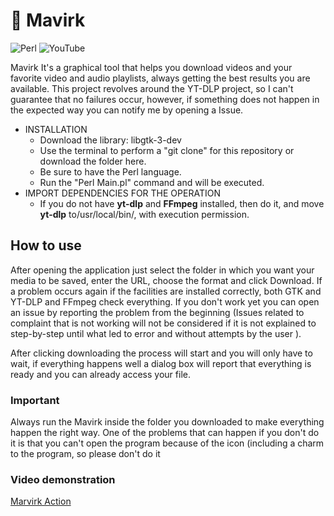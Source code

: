 # 🐺 Mavirk
![Perl](https://img.shields.io/badge/perl-%2339457E.svg?style=for-the-badge&logo=perl&logoColor=white) ![YouTube](https://img.shields.io/badge/YouTube-%23FF0000.svg?style=for-the-badge&logo=YouTube&logoColor=white)

Mavirk It's a graphical tool that helps you download videos and your favorite video and audio playlists, always getting the best results you are available. This project revolves around the YT-DLP project, so I can't guarantee that no failures occur, however, if something does not happen in the expected way you can notify me by opening a Issue.

- INSTALLATION
    - Download the library: libgtk-3-dev
    - Use the terminal to perform a "git clone" for this repository or download the folder here.
    - Be sure to have the Perl language.
    - Run the "Perl Main.pl" command and will be executed.
- IMPORT DEPENDENCIES FOR THE OPERATION
    - If you do not have **yt-dlp** and **FFmpeg** installed, then do it, and move **yt-dlp** to/usr/local/bin/, with execution permission.

## How to use
After opening the application just select the folder in which you want your media to be saved, enter the URL, choose the format and click Download. If a problem occurs again if the facilities are installed correctly, both GTK and YT-DLP and FFmpeg check everything. If you don't work yet you can open an issue by reporting the problem from the beginning (Issues related to complaint that is not working will not be considered if it is not explained to step-by-step until what led to error and without attempts by the user ).

After clicking downloading the process will start and you will only have to wait, if everything happens well a dialog box will report that everything is ready and you can already access your file.


### Important
Always run the Mavirk inside the folder you downloaded to make everything happen the right way. One of the problems that can happen if you don't do it is that you can't open the program because of the icon (including a charm to the program, so please don't do it


### Video demonstration
[Marvirk Action](https://vimeo.com/1055059280?share=copy)
